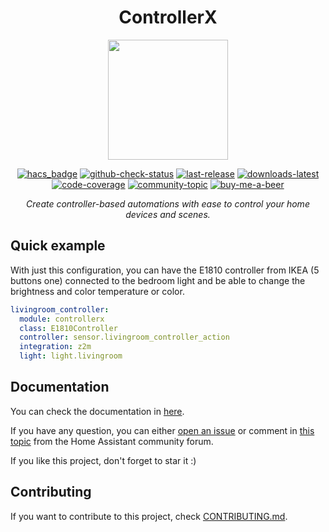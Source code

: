 <div align="center">

<h1>ControllerX</h1>

<img src="https://github.com/xaviml/controllerx/blob/main/docs/docs/assets/logo_blue.png" width="192" height="192"/>

[![hacs_badge](https://img.shields.io/badge/HACS-Default-orange.svg?style=for-the-badge)](https://github.com/hacs/integration)
[![github-check-status](https://img.shields.io/github/checks-status/xaviml/controllerx/main?style=for-the-badge)](https://github.com/xaviml/controllerx/actions?query=branch%3Amain)
[![last-release](https://img.shields.io/github/v/release/xaviml/controllerx.svg?style=for-the-badge)](https://github.com/xaviml/controllerx/releases)
[![downloads-latest](https://img.shields.io/github/downloads/xaviml/controllerx/latest/total?style=for-the-badge)](http://github.com/xaviml/controllerx/releases/latest)
[![code-coverage](https://img.shields.io/codecov/c/gh/xaviml/controllerx/main?style=for-the-badge&token=7PUZHL97IG)](https://app.codecov.io/gh/xaviml/controllerx/branch/main)
[![community-topic](https://img.shields.io/badge/community-topic-blue?style=for-the-badge)](https://community.home-assistant.io/t/controllerx-bring-full-functionality-to-light-and-media-player-controllers/148855)
[![buy-me-a-beer](https://img.shields.io/badge/sponsor-Buy%20me%20a%20beer-orange?style=for-the-badge)](https://www.buymeacoffee.com/xaviml)

_Create controller-based automations with ease to control your home devices and scenes._

</div>

## Quick example

With just this configuration, you can have the E1810 controller from IKEA (5 buttons one) connected to the bedroom light and be able to change the brightness and color temperature or color.

```yaml
livingroom_controller:
  module: controllerx
  class: E1810Controller
  controller: sensor.livingroom_controller_action
  integration: z2m
  light: light.livingroom
```

## Documentation

You can check the documentation in [here](https://xaviml.github.io/controllerx/).

If you have any question, you can either [open an issue](https://github.com/xaviml/controllerx/issues/new/choose) or comment in [this topic](https://community.home-assistant.io/t/controllerx-bring-full-functionality-to-light-and-media-player-controllers/148855) from the Home Assistant community forum.

If you like this project, don't forget to star it :)

## Contributing

If you want to contribute to this project, check [CONTRIBUTING.md](https://github.com/xaviml/controllerx/blob/main/CONTRIBUTING.md).
